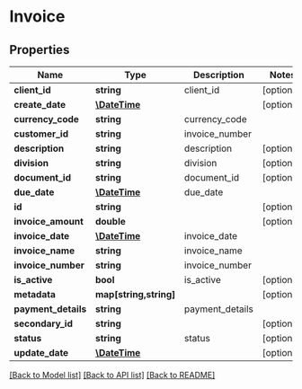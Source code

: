 # Invoice

## Properties
Name | Type | Description | Notes
------------ | ------------- | ------------- | -------------
**client_id** | **string** | client_id | [optional] 
**create_date** | [**\DateTime**](\DateTime.md) |  | [optional] 
**currency_code** | **string** | currency_code | 
**customer_id** | **string** | invoice_number | 
**description** | **string** | description | [optional] 
**division** | **string** | division | [optional] 
**document_id** | **string** | document_id | [optional] 
**due_date** | [**\DateTime**](\DateTime.md) | due_date | 
**id** | **string** |  | [optional] 
**invoice_amount** | **double** |  | [optional] 
**invoice_date** | [**\DateTime**](\DateTime.md) | invoice_date | 
**invoice_name** | **string** | invoice_name | 
**invoice_number** | **string** | invoice_number | 
**is_active** | **bool** | is_active | [optional] 
**metadata** | **map[string,string]** |  | [optional] 
**payment_details** | **string** | payment_details | 
**secondary_id** | **string** |  | [optional] 
**status** | **string** | status | [optional] 
**update_date** | [**\DateTime**](\DateTime.md) |  | [optional] 

[[Back to Model list]](../README.md#documentation-for-models) [[Back to API list]](../README.md#documentation-for-api-endpoints) [[Back to README]](../README.md)


